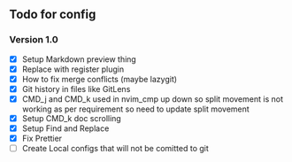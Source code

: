 ## Todo for config

### Version 1.0
- [x] Setup Markdown preview thing
- [x] Replace with register plugin
- [x] How to fix merge conflicts (maybe lazygit)
- [x] Git history in files like GitLens
- [x] CMD_j and CMD_k used in nvim_cmp up down so split movement is not working as per requirement so need to update split movement
- [x] Setup CMD_k doc scrolling
- [x] Setup Find and Replace
- [x] Fix Prettier
- [ ] Create Local configs that will not be comitted to git
